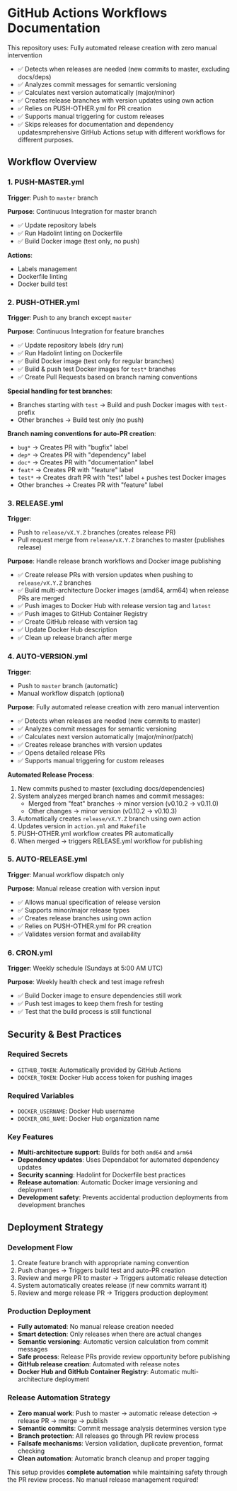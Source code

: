 # GitHub Actions Workflows Documentation

This repository uses: Fully automated release creation with zero manual intervention
- ✅ Detects when releases are needed (new commits to master, excluding docs/deps)
- ✅ Analyzes commit messages for semantic versioning
- ✅ Calculates next version automatically (major/minor)
- ✅ Creates release branches with version updates using own action
- ✅ Relies on PUSH-OTHER.yml for PR creation
- ✅ Supports manual triggering for custom releases
- ✅ Skips releases for documentation and dependency updatesmprehensive GitHub Actions setup with different workflows for different purposes.

## Workflow Overview

### 1. PUSH-MASTER.yml
**Trigger**: Push to `master` branch

**Purpose**: Continuous Integration for master branch
- ✅ Update repository labels
- ✅ Run Hadolint linting on Dockerfile
- ✅ Build Docker image (test only, no push)

**Actions**:
- Labels management
- Dockerfile linting
- Docker build test

### 2. PUSH-OTHER.yml
**Trigger**: Push to any branch except `master`

**Purpose**: Continuous Integration for feature branches
- ✅ Update repository labels (dry run)
- ✅ Run Hadolint linting on Dockerfile
- ✅ Build Docker image (test only for regular branches)
- ✅ Build & push test Docker images for `test*` branches
- ✅ Create Pull Requests based on branch naming conventions

**Special handling for test branches**:
- Branches starting with `test` → Build and push Docker images with `test-` prefix
- Other branches → Build test only (no push)

**Branch naming conventions for auto-PR creation**:
- `bug*` → Creates PR with "bugfix" label
- `dep*` → Creates PR with "dependency" label  
- `doc*` → Creates PR with "documentation" label
- `feat*` → Creates PR with "feature" label
- `test*` → Creates draft PR with "test" label + pushes test Docker images
- Other branches → Creates PR with "feature" label

### 3. RELEASE.yml
**Trigger**: 
- Push to `release/vX.Y.Z` branches (creates release PR)
- Pull request merge from `release/vX.Y.Z` branches to master (publishes release)

**Purpose**: Handle release branch workflows and Docker image publishing
- ✅ Create release PRs with version updates when pushing to `release/vX.Y.Z` branches
- ✅ Build multi-architecture Docker images (amd64, arm64) when release PRs are merged
- ✅ Push images to Docker Hub with release version tag and `latest`
- ✅ Push images to GitHub Container Registry
- ✅ Create GitHub release with version tag
- ✅ Update Docker Hub description
- ✅ Clean up release branch after merge

### 4. AUTO-VERSION.yml
**Trigger**: 
- Push to `master` branch (automatic)
- Manual workflow dispatch (optional)

**Purpose**: Fully automated release creation with zero manual intervention
- ✅ Detects when releases are needed (new commits to master)
- ✅ Analyzes commit messages for semantic versioning
- ✅ Calculates next version automatically (major/minor/patch)
- ✅ Creates release branches with version updates
- ✅ Opens detailed release PRs
- ✅ Supports manual triggering for custom releases

**Automated Release Process**:
1. New commits pushed to master (excluding docs/dependencies)
2. System analyzes merged branch names and commit messages:
   - Merged from "feat" branches → minor version (v0.10.2 → v0.11.0)
   - Other changes → minor version (v0.10.2 → v0.10.3)
3. Automatically creates `release/vX.Y.Z` branch using own action
4. Updates version in `action.yml` and `Makefile`
5. PUSH-OTHER.yml workflow creates PR automatically
6. When merged → triggers RELEASE.yml workflow for publishing

### 5. AUTO-RELEASE.yml
**Trigger**: Manual workflow dispatch only

**Purpose**: Manual release creation with version input
- ✅ Allows manual specification of release version
- ✅ Supports minor/major release types
- ✅ Creates release branches using own action
- ✅ Relies on PUSH-OTHER.yml for PR creation
- ✅ Validates version format and availability

### 6. CRON.yml
**Trigger**: Weekly schedule (Sundays at 5:00 AM UTC)

**Purpose**: Weekly health check and test image refresh
- ✅ Build Docker image to ensure dependencies still work
- ✅ Push test images to keep them fresh for testing
- ✅ Test that the build process is still functional

## Security & Best Practices

### Required Secrets
- `GITHUB_TOKEN`: Automatically provided by GitHub Actions
- `DOCKER_TOKEN`: Docker Hub access token for pushing images

### Required Variables
- `DOCKER_USERNAME`: Docker Hub username
- `DOCKER_ORG_NAME`: Docker Hub organization name

### Key Features
- **Multi-architecture support**: Builds for both `amd64` and `arm64`
- **Dependency updates**: Uses Dependabot for automated dependency updates
- **Security scanning**: Hadolint for Dockerfile best practices
- **Release automation**: Automatic Docker image versioning and deployment
- **Development safety**: Prevents accidental production deployments from development branches

## Deployment Strategy

### Development Flow
1. Create feature branch with appropriate naming convention
2. Push changes → Triggers build test and auto-PR creation
3. Review and merge PR to master → Triggers automatic release detection
4. System automatically creates release (if new commits warrant it)
5. Review and merge release PR → Triggers production deployment

### Production Deployment
- **Fully automated**: No manual release creation needed
- **Smart detection**: Only releases when there are actual changes
- **Semantic versioning**: Automatic version calculation from commit messages
- **Safe process**: Release PRs provide review opportunity before publishing
- **GitHub release creation**: Automated with release notes
- **Docker Hub and GitHub Container Registry**: Automatic multi-architecture deployment

### Release Automation Strategy
- **Zero manual work**: Push to master → automatic release detection → release PR → merge → publish
- **Semantic commits**: Commit message analysis determines version type
- **Branch protection**: All releases go through PR review process
- **Failsafe mechanisms**: Version validation, duplicate prevention, format checking
- **Clean automation**: Automatic branch cleanup and proper tagging

This setup provides **complete automation** while maintaining safety through the PR review process. No manual release management required!
